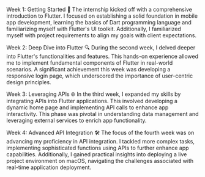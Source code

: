 Week 1: Getting Started 🚀
The internship kicked off with a comprehensive introduction to Flutter. I focused on establishing a solid foundation in mobile app development, learning the basics of Dart programming language and familiarizing myself with Flutter's UI toolkit. Additionally, I familiarized myself with project requirements to align my goals with client expectations.

Week 2: Deep Dive into Flutter 🔍
During the second week, I delved deeper into Flutter's functionalities and features. This hands-on experience allowed me to implement fundamental components of Flutter in real-world scenarios. A significant achievement this week was developing a responsive login page, which underscored the importance of user-centric design principles.

Week 3: Leveraging APIs 🌐
In the third week, I expanded my skills by integrating APIs into Flutter applications. This involved developing a dynamic home page and implementing API calls to enhance app interactivity. This phase was pivotal in understanding data management and leveraging external services to enrich app functionality.

Week 4: Advanced API Integration 🛠️
The focus of the fourth week was on advancing my proficiency in API integration. I tackled more complex tasks, implementing sophisticated functions using APIs to further enhance app capabilities. Additionally, I gained practical insights into deploying a live project environment on macOS, navigating the challenges associated with real-time application deployment.